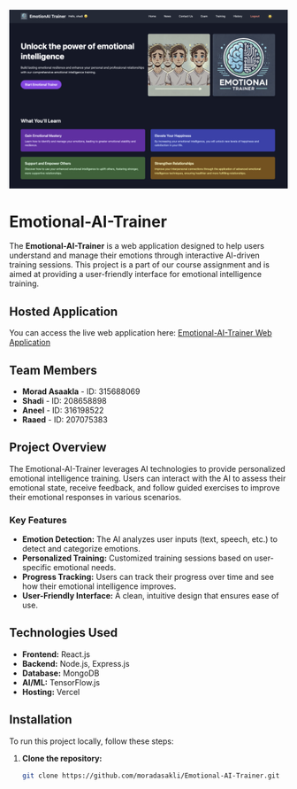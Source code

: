 ![Emotional-AI-Trainer Screenshot](https://github.com/moradasakli/Emotional-AI-Trainer/blob/master/1.png)
# Emotional-AI-Trainer

The **Emotional-AI-Trainer** is a web application designed to help users understand and manage their emotions through interactive AI-driven training sessions. This project is a part of our course assignment and is aimed at providing a user-friendly interface for emotional intelligence training.

## Hosted Application

You can access the live web application here: [Emotional-AI-Trainer Web Application](https://client-iota-liard-59.vercel.app/)

## Team Members

- **Morad Asaakla** - ID: 315688069
- **Shadi** - ID: 208658898
- **Aneel** - ID: 316198522
- **Raaed** - ID: 207075383

## Project Overview

The Emotional-AI-Trainer leverages AI technologies to provide personalized emotional intelligence training. Users can interact with the AI to assess their emotional state, receive feedback, and follow guided exercises to improve their emotional responses in various scenarios.

### Key Features

- **Emotion Detection:** The AI analyzes user inputs (text, speech, etc.) to detect and categorize emotions.
- **Personalized Training:** Customized training sessions based on user-specific emotional needs.
- **Progress Tracking:** Users can track their progress over time and see how their emotional intelligence improves.
- **User-Friendly Interface:** A clean, intuitive design that ensures ease of use.

## Technologies Used

- **Frontend:** React.js
- **Backend:** Node.js, Express.js
- **Database:** MongoDB
- **AI/ML:** TensorFlow.js
- **Hosting:** Vercel

## Installation

To run this project locally, follow these steps:

1. **Clone the repository:**

   ```bash
   git clone https://github.com/moradasakli/Emotional-AI-Trainer.git

